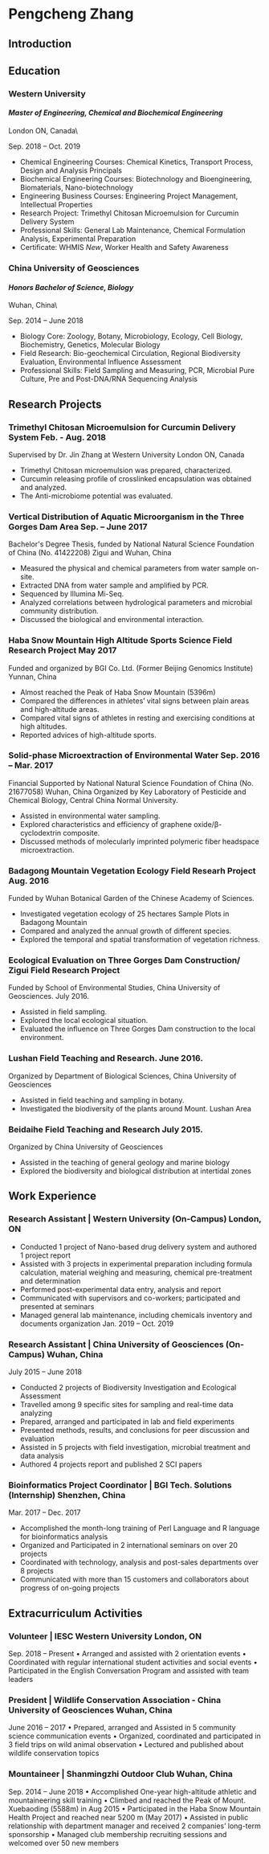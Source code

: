 # Pengcheng Zhang
## Introduction

## Education
### Western University
#### _Master of Engineering, Chemical and Biochemical Engineering_

London ON, Canada\

Sep. 2018 – Oct. 2019

* Chemical Engineering Courses: Chemical Kinetics, Transport Process, Design and Analysis Principals
* Biochemical Engineering Courses: Biotechnology and Bioengineering, Biomaterials, Nano-biotechnology
* Engineering Business Courses: Engineering Project Management, Intellectual Properties
* Research Project: Trimethyl Chitosan Microemulsion for Curcumin Delivery System
* Professional Skills: General Lab Maintenance, Chemical Formulation Analysis, Experimental Preparation
* Certificate: WHMIS *New*, Worker Health and Safety Awareness

### China University of Geosciences 
#### _Honors Bachelor of Science, Biology_

Wuhan, China\

Sep. 2014 – June 2018

* Biology Core: Zoology, Botany, Microbiology, Ecology, Cell Biology, Biochemistry, Genetics, Molecular Biology
* Field Research: Bio-geochemical Circulation, Regional Biodiversity Evaluation, Environmental Influence Assessment
* Professional Skills: Field Sampling and Measuring, PCR, Microbial Pure Culture, Pre and Post-DNA/RNA Sequencing Analysis

## Research Projects

### Trimethyl Chitosan Microemulsion for Curcumin Delivery System Feb. - Aug. 2018
Supervised by Dr. Jin Zhang at Western University London ON, Canada
* Trimethyl Chitosan microemulsion was prepared, characterized.
* Curcumin releasing profile of crosslinked encapsulation was obtained and analyzed.
* The Anti-microbiome potential was evaluated.
### Vertical Distribution of Aquatic Microorganism in the Three Gorges Dam Area Sep. – June 2017
Bachelor's Degree Thesis, funded by National Natural Science Foundation of China (No. 41422208)
Zigui and Wuhan, China
* Measured the physical and chemical parameters from water sample on-site.
* Extracted DNA from water sample and amplified by PCR.
* Sequenced by Illumina Mi-Seq.
* Analyzed correlations between hydrological parameters and microbial community distribution.
* Discussed the biological and environmental interaction.
### Haba Snow Mountain High Altitude Sports Science Field Research Project May 2017
Funded and organized by BGI Co. Ltd. (Former Beijing Genomics Institute) Yunnan, China
* Almost reached the Peak of Haba Snow Mountain (5396m)
* Compared the differences in athletes’ vital signs between plain areas and high-altitude areas.
* Compared vital signs of athletes in resting and exercising conditions at high altitudes.
* Reported advices of high-altitude sports.
### Solid-phase Microextraction of Environmental Water Sep. 2016 – Mar. 2017
Financial Supported by National Natural Science Foundation of China (No. 21677058) Wuhan, China
Organized by Key Laboratory of Pesticide and Chemical Biology, Central China Normal University.
* Assisted in environmental water sampling.
* Explored characteristics and efficiency of graphene oxide/β-cyclodextrin composite.
* Discussed methods of molecularly imprinted polymeric fiber headspace microextraction.
### Badagong Mountain Vegetation Ecology Field Researh Project Aug. 2016
Funded by Wuhan Botanical Garden of the Chinese Academy of Sciences.
* Investigated vegetation ecology of 25 hectares Sample Plots in Badagong Mountain
* Compared and analyzed the annual growth of different species.
* Explored the temporal and spatial transformation of vegetation richness.
### Ecological Evaluation on Three Gorges Dam Construction/ Zigui Field Research Project
Funded by School of Environmental Studies, China University of Geosciences. July 2016.
* Assisted in field sampling.
* Explored the local ecological situation.
* Evaluated the influence on Three Gorges Dam construction to the local environment.
### Lushan Field Teaching and Research. June 2016.
Organized by Department of Biological Sciences, China University of Geosciences
* Assisted in field teaching and sampling in botany.
* Investigated the biodiversity of the plants around Mount. Lushan Area
### Beidaihe Field Teaching and Research July 2015.
Organized by China University of Geosciences
* Assisted in the teaching of general geology and marine biology
* Explored the biodiversity and biological distribution at intertidal zones


## Work Experience
### Research Assistant | Western University (On-Campus) London, ON
* Conducted 1 project of Nano-based drug delivery system and authored 1 project report
* Assisted with 3 projects in experimental preparation including formula calculation, material weighing and
measuring, chemical pre-treatment and determination
* Performed post-experimental data entry, analysis and report
* Communicated with supervisors and co-workers; participated and presented at seminars
* Managed general lab maintenance, including chemicals inventory and documents organization
Jan. 2019 – Oct. 2019
### Research Assistant | China University of Geosciences (On-Campus) Wuhan, China

July 2015 – June 2018
* Conducted 2 projects of Biodiversity Investigation and Ecological Assessment
* Travelled among 9 specific sites for sampling and real-time data analyzing
* Prepared, arranged and participated in lab and field experiments
* Presented methods, results, and conclusions for peer discussion and evaluation
* Assisted in 5 projects with field investigation, microbial treatment and data analysis
* Authored 4 projects report and published 2 SCI papers

### Bioinformatics Project Coordinator | BGI Tech. Solutions (Internship) Shenzhen, China
Mar. 2017 – Dec. 2017

* Accomplished the month-long training of Perl Language and R language for bioinformatics analysis
* Organized and Participated in 2 international seminars on over 20 projects
* Coordinated with technology, analysis and post-sales departments over 8 projects
* Communicated with more than 15 customers and collaborators about progress of on-going projects

## Extracurriculum Activities

### Volunteer | IESC Western University London, ON
Sep. 2018 – Present
• Arranged and assisted with 2 orientation events
• Coordinated with regular international student activities and social events
• Participated in the English Conversation Program and assisted with team leaders

### President | Wildlife Conservation Association - China University of Geosciences Wuhan, China

June 2016 – 2017
• Prepared, arranged and Assisted in 5 community science communication events
• Organized, coordinated and participated in 3 field trips on wild animal observation
• Lectured and published about wildlife conservation topics

### Mountaineer | Shanmingzhi Outdoor Club Wuhan, China
Sep. 2014 – June 2018
• Accomplished One-year high-altitude athletic and mountaineering skill training
• Climbed and reached the Peak of Mount. Xuebaoding (5588m) in Aug 2015
• Participated in the Haba Snow Mountain Health Project and reached near 5200 m (May 2017)
• Assisted in public relationship with department manager and received 2 companies’ long-term sponsorship
• Managed club membership recruiting sessions and welcomed over 50 new members
